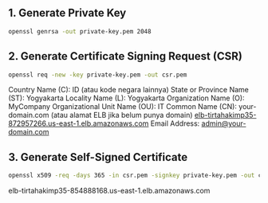 ## 1. Generate Private Key
```bash
openssl genrsa -out private-key.pem 2048
```

## 2. Generate Certificate Signing Request (CSR)
```bash
openssl req -new -key private-key.pem -out csr.pem
```
Country Name (C): ID (atau kode negara lainnya)
State or Province Name (ST): Yogyakarta
Locality Name (L): Yogyakarta
Organization Name (O): MyCompany
Organizational Unit Name (OU): IT
Common Name (CN): your-domain.com (atau alamat ELB jika belum punya domain) [elb-tirtahakimp35-872957266.us-east-1.elb.amazonaws.com](http://elb-tirtahakimp35-2127368026.us-east-1.elb.amazonaws.com/)
Email Address: admin@your-domain.com

## 3. Generate Self-Signed Certificate
```bash
openssl x509 -req -days 365 -in csr.pem -signkey private-key.pem -out certificate.pem
```
elb-tirtahakimp35-854888168.us-east-1.elb.amazonaws.com